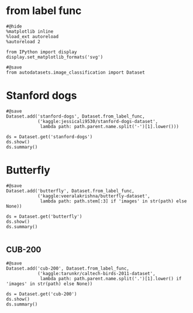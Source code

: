# from label func

```{.python .input  n=2}
#@hide
%matplotlib inline
%load_ext autoreload
%autoreload 2

from IPython import display
display.set_matplotlib_formats('svg')
```

```{.python .input  n=3}
#@save
from autodatasets.image_classification import Dataset
```

# Stanford dogs

```{.python .input}
#@save
Dataset.add('stanford-dogs', Dataset.from_label_func, 
            ('kaggle:jessicali9530/stanford-dogs-dataset', 
             lambda path: path.parent.name.split('-')[1].lower()))

ds = Dataset.get('stanford-dogs')
ds.show()
ds.summary()
```

# Butterfly

```{.python .input  n=7}
#@save
Dataset.add('butterfly', Dataset.from_label_func, 
            ('kaggle:veeralakrishna/butterfly-dataset', 
             lambda path: path.stem[:3] if 'images' in str(path) else None))

ds = Dataset.get('butterfly')
ds.show()
ds.summary()


```

## CUB-200

```{.python .input  n=9}
#@save
Dataset.add('cub-200', Dataset.from_label_func, 
            ('kaggle:tarunkr/caltech-birds-2011-dataset', 
             lambda path: path.parent.name.split('.')[1].lower() if 'images' in str(path) else None))

ds = Dataset.get('cub-200')
ds.show()
ds.summary()
```
